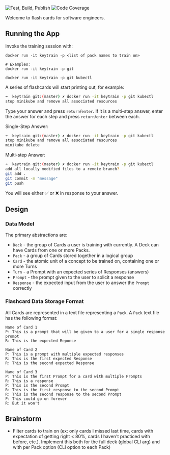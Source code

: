 ![Test, Build, Publish](https://github.com/crosleythomas/keytrain/workflows/Test,%20Build,%20Publish/badge.svg)
![Code Coverage](https://img.shields.io/codecov/c/github/crosleythomas/keytrain)

Welcome to flash cards for software engineers.

## Running the App

Invoke the training session with:
```
docker run -it keytrain -p <list of pack names to train on>

# Examples:
docker run -it keytrain -p git

docker run -it keytrain -p git kubectl
```

A series of flashcards will start printing out, for example:
```bash
➜  keytrain git:(master) ✗ docker run -it keytrain -p git kubectl
stop minikube and remove all associated resources
```

Type your answer and press `return`/`enter`.  If it is a multi-step answer,
enter the answer for each step and press `return`/`enter` between each.

Single-Step Answer:
```bash
➜  keytrain git:(master) ✗ docker run -it keytrain -p git kubectl
stop minikube and remove all associated resources
minikube delete
``` 

Multi-step Answer:
```bash
➜  keytrain git:(master) ✗ docker run -it keytrain -p git kubectl
add all locally modified files to a remote branch?
git add .
git commit -m "message"
git push
```

You will see either :white_check_mark: or :x: in response to your answer.

## Design

### Data Model

The primary abstractions are:
* `Deck` - the group of Cards a user is training with currently. A Deck can have Cards
from one or more Packs.
* `Pack` - a group of Cards stored together in a logical group
* `Card` - the atomic unit of a concept to be trained on, containing one or more Turns
* `Turn` - a Prompt with an expected series of Responses (answers)
* `Prompt` - the prompt given to the user to solicit a response
* `Response` - the expected input from the user to answer the `Prompt` correctly

### Flashcard Data Storage Format

All Cards are represented in a text file representing a `Pack`.  A `Pack` text
file has the following format:

```
Name of Card 1
P: This is a prompt that will be given to a user for a single response prompt
R: This is the expected Reponse

Name of Card 2
P: This is a prompt with multiple expected responses
R: This is the first expected Response
R: This is the second expected Response

Name of Card 3
P: This is the first Prompt for a card with multiple Prompts
R: This is a response
P: This is the second Prompt
R: This is the first response to the second Prompt
R: This is the second response to the second Prompt
P: This could go on forever
R: But it won't
```


## Brainstorm

* Filter cards to train on (ex: only cards I missed last time, cards with expectation
of getting right < 80%, cards I haven't practiced with before, etc.). Implement this both
for the full deck (global CLI arg) and with per Pack option (CLI option to each Pack)
